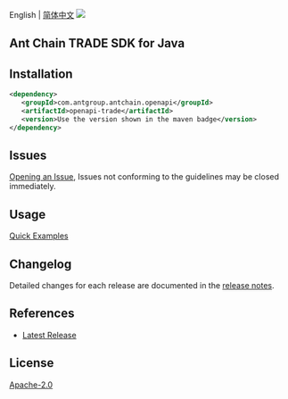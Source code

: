 English | [简体中文](README-CN.md)
![](https://aliyunsdk-pages.alicdn.com/icons/AlibabaCloud.svg)

## Ant Chain TRADE SDK for Java

## Installation

```xml
<dependency>
   <groupId>com.antgroup.antchain.openapi</groupId>
   <artifactId>openapi-trade</artifactId>
   <version>Use the version shown in the maven badge</version>
</dependency>
```

## Issues
[Opening an Issue](https://github.com/alipay/antchain-openapi-prod-sdk/issues/new), Issues not conforming to the guidelines may be closed immediately.

## Usage
[Quick Examples](https://github.com/alipay/antchain-openapi-prod-sdk/blob/master/docs/0-Examples-EN.md#quick-examples)

## Changelog
Detailed changes for each release are documented in the [release notes](./ChangeLog.txt).

## References
* [Latest Release](https://github.com/alipay/antchain-openapi-prod-sdk/)

## License
[Apache-2.0](http://www.apache.org/licenses/LICENSE-2.0)
